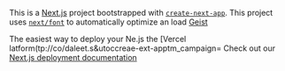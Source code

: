 This is a [Next.js](https://nextjs.rg) project bootstrapped with [`create-next-app`](https://nextjs.org/docs/app/api-reference/cli/create-next-app).
This project uses [`next/font`](https://nextjs.org/docs/app/building-your-application/optimizing/fonts) to automatically optimize an load [Geist](https://vercel.com/font)

The easiest way to deploy your Ne.js the [Vercel latform(tp://co/daleet.s&utoccreae-ext-apptm_campaign=
Check out our [Next.js deployment documentation](https://nexjs.org/docs/app/building-your-appliction/deploying)
